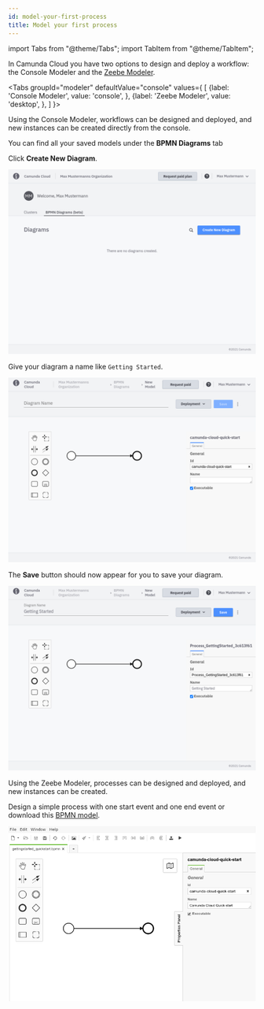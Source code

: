 ```yaml
---
id: model-your-first-process
title: Model your first process
---
```


import Tabs from "@theme/Tabs";
import TabItem from "@theme/TabItem";

In Camunda Cloud you have two options to design and deploy a workflow: the Console Modeler and the [Zeebe Modeler](https://github.com/zeebe-io/zeebe-modeler/releases).

<Tabs groupId="modeler" defaultValue="console" values={
[
{label: 'Console Modeler', value: 'console', },
{label: 'Zeebe Modeler', value: 'desktop', },
]
}>

<TabItem value='console'>

Using the Console Modeler, workflows can be designed and deployed, and new instances can be created directly from the console.

You can find all your saved models under the **BPMN Diagrams** tab

Click **Create New Diagram**.

![console-modeler](../../product-manuals/modeler/cloud-modeler/img/bpmn-diagrams-overview.png)

Give your diagram a name like `Getting Started`.

![console-modeler-new-diagram](../../product-manuals/modeler/cloud-modeler/img/cloud-modeler-new-diagram.png)

The **Save** button should now appear for you to save your diagram.

![console-modeler-new-diagram](../../product-manuals/modeler/cloud-modeler/img/cloud-modeler-new-diagram-with-name.png)

</TabItem>

<TabItem value='desktop'>

Using the Zeebe Modeler, processes can be designed and deployed, and new instances can be created.

Design a simple process with one start event and one end event or download this [BPMN model](./bpmn/gettingstarted_quickstart.bpmn).

![zeebe-modeler](./img/zeebe-modeler.png)
</TabItem>
</Tabs>
